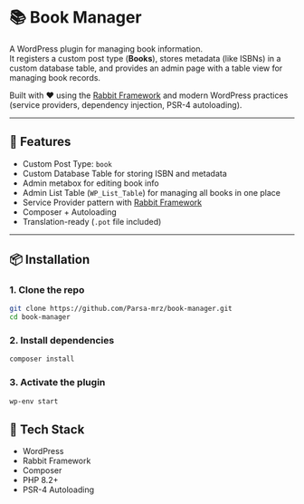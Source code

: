 # 📚 Book Manager

A WordPress plugin for managing book information.  
It registers a custom post type (**Books**), stores metadata (like ISBNs) in a custom database table, and provides an admin page with a table view for managing book records.

Built with ❤️ using the [Rabbit Framework](https://github.com/veronalabs/rabbit) and modern WordPress practices (service providers, dependency injection, PSR-4 autoloading).

---

## 🚀 Features

- Custom Post Type: `book`
- Custom Database Table for storing ISBN and metadata
- Admin metabox for editing book info
- Admin List Table (`WP_List_Table`) for managing all books in one place
- Service Provider pattern with [Rabbit Framework](https://github.com/veronalabs/rabbit)
- Composer + Autoloading
- Translation-ready (`.pot` file included)

---

## 📦 Installation

### 1. Clone the repo
```bash
git clone https://github.com/Parsa-mrz/book-manager.git
cd book-manager
```

### 2. Install dependencies
```bash
composer install
```
### 3. Activate the plugin
```bash
wp-env start
```

## 🧩 Tech Stack
- WordPress
- Rabbit Framework
- Composer
- PHP 8.2+
- PSR-4 Autoloading
